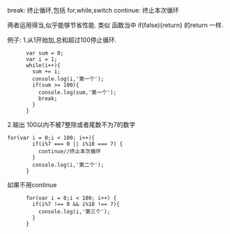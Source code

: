 break: 终止循环,包括 for,while,switch
continue: 终止本次循环

两者运用得当,似乎能够节省性能.
类似 函数当中 if(false){return} 的return 一样.

例子:
1.从1开始加,总和超过100停止循环.
```
      var sum = 0;
      var i = 1;
      while(i++){
        sum += i;
        console.log(i,'第一个');
        if(sum >= 100){
          console.log(sum,'第一个');
          break;
        }
      }
```
2.输出 100以内不被7整除或者尾数不为7的数字
```
for(var i = 0;i < 100; i++){
        if(i%7 === 0 || i%10 === 7) {
          continue//终止本次循环
        }
        console.log(i,'第二个');
      }
```
如果不用continue
```
      for(var i = 0;i < 100; i++) {
        if(i%7 !== 0 && i%10 !== 7){
          console.log(i,'第三个');
        }
      }
```
